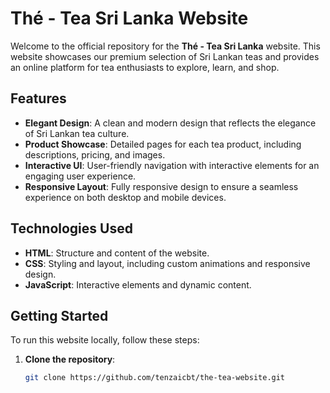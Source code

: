 # Thé - Tea Sri Lanka Website

Welcome to the official repository for the **Thé - Tea Sri Lanka** website. This website showcases our premium selection of Sri Lankan teas and provides an online platform for tea enthusiasts to explore, learn, and shop.

## Features

- **Elegant Design**: A clean and modern design that reflects the elegance of Sri Lankan tea culture.
- **Product Showcase**: Detailed pages for each tea product, including descriptions, pricing, and images.
- **Interactive UI**: User-friendly navigation with interactive elements for an engaging user experience.
- **Responsive Layout**: Fully responsive design to ensure a seamless experience on both desktop and mobile devices.

## Technologies Used

- **HTML**: Structure and content of the website.
- **CSS**: Styling and layout, including custom animations and responsive design.
- **JavaScript**: Interactive elements and dynamic content.

## Getting Started

To run this website locally, follow these steps:

1. **Clone the repository**:
   ```bash
   git clone https://github.com/tenzaicbt/the-tea-website.git


   
